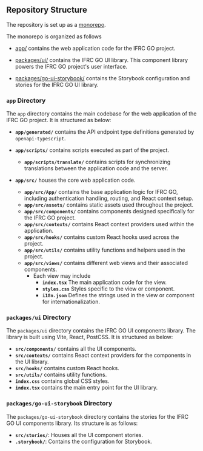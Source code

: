 ## Repository Structure
The repository is set up as a [monorepo](https://monorepo.tools/).

The monorepo is organized as follows

- [app/](../app/) contains the web application code for the IFRC GO project.

- [packages/ui/](../packages/ui/) contains the IFRC GO UI library. This component library powers the IFRC GO project's user interface.

- [packages/go-ui-storybook/](../packages/go-ui-storybook/) contains the Storybook configuration and stories for the IFRC GO UI library.

### `app` Directory
The `app` directory contains the main codebase for the web application of the IFRC GO project. It is structured as below:

- **`app/generated/`** contains the API endpoint type definitions generated by `openapi-typescript`.
- **`app/scripts/`** contains scripts executed as part of the project.
  - **`app/scripts/translate/`** contains scripts for synchronizing translations between the application code and the server.

- **`app/src/`** houses the core web application code.
  - **`app/src/App/`** contains the base application logic for IFRC GO, including authentication handling, routing, and React context setup.
  - **`app/src/assets/`** contains static assets used throughout the project.
  - **`app/src/components/`** contains components designed specifically for the IFRC GO project.
  - **`app/src/contexts/`** contains React context providers used within the application.
  - **`app/src/hooks/`** contains custom React hooks used across the project.
  - **`app/src/utils/`** contains utility functions and helpers used in the project.
  - **`app/src/views/`** contains different web views and their associated components.
    - Each view may include
      - **`index.tsx`** The main application code for the view.
      - **`styles.css`** Styles specific to the view or component.
      - **`i18n.json`** Defines the strings used in the view or component for internationalization.


### `packages/ui` Directory
The `packages/ui` directory contains the IFRC GO UI components library. The library is built using Vite, React, PostCSS. It is structured as below:

- **`src/components/`** contains all the UI components.
- **`src/contexts/`** contains React context providers for the components in the UI library.
- **`src/hooks/`** contains custom React hooks.
- **`src/utils/`** contains utility functions.
- **`index.css`** contains global CSS styles.
- **`index.tsx`** contains the main entry point for the UI library.


### `packages/go-ui-storybook` Directory

The `packages/go-ui-storybook` directory contains the stories for the IFRC GO UI components library. Its structure is as follows:

- **`src/stories/`**: Houses all the UI component stories.
- **`.storybook/`**: Contains the configuration for Storybook.
